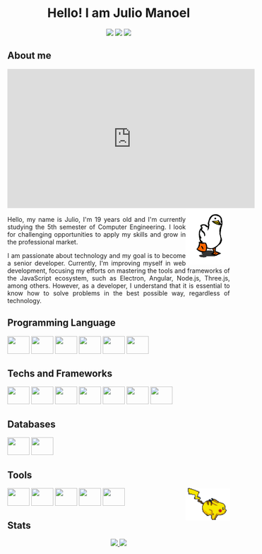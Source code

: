 <h1 align="center">Hello! I am Julio Manoel</h1>
 
<div align="center">
  <!-- <a href="#"><img src="https://img.shields.io/badge/website-000000?style=for-the-badge&logo=About.me&logoColor=white" target="_blank"></a> -->
  <a href="mailto:juliobonow@gmail.com"><img src="https://img.shields.io/badge/Gmail-D14836?style=for-the-badge&logo=gmail&logoColor=white" target="_blank"></a>
  <a href="https://www.linkedin.com/in/julio-manoel/" target="_blank"><img src="https://img.shields.io/badge/-LinkedIn-%230077B5?style=for-the-badge&logo=linkedin&logoColor=white" target="_blank"></a> 
  <a href="https://contate.me/JulioManoel" target="_blank"><img src="https://img.shields.io/badge/WhatsApp-25D366?style=for-the-badge&logo=whatsapp&logoColor=white" target="_blank"></a>
</div>

## About me

<iframe width="560" height="315" src="https://www.youtube.com/embed/sUL4hZ_pZTI?si=ZHtHbduOiMIV0uzv" title="YouTube video player" frameborder="0" allow="accelerometer; autoplay; clipboard-write; encrypted-media; gyroscope; picture-in-picture; web-share" allowfullscreen></iframe>

<img src="./assets/pato.gif" align="right" width="100">

<p align="justify">Hello, my name is Julio, I'm 19 years old and I'm currently studying the 5th semester of Computer Engineering. I look for challenging opportunities to apply my skills and grow in the professional market.</p>

<p align="justify">
I am passionate about technology and my goal is to become a senior developer. Currently, I'm improving myself in web development, focusing my efforts on mastering the tools and frameworks of the JavaScript ecosystem, such as Electron, Angular, Node.js, Three.js, among others. However, as a developer, I understand that it is essential to know how to solve problems in the best possible way, regardless of technology.</p>

## Programming Language
<div>
  <img src="https://cdn.jsdelivr.net/gh/devicons/devicon/icons/javascript/javascript-plain.svg" height="40" width="50"/>
  <img src="https://cdn.jsdelivr.net/gh/devicons/devicon/icons/typescript/typescript-plain.svg" height="40" width="50"/>
  <img src="https://cdn.jsdelivr.net/gh/devicons/devicon/icons/php/php-plain.svg" height="40" width="50"/>
  <img src="https://cdn.jsdelivr.net/gh/devicons/devicon/icons/python/python-original.svg" height="40" width="50"/>
  <img src="https://cdn.jsdelivr.net/gh/devicons/devicon/icons/csharp/csharp-line.svg" height="40" width="50"/>
  <img src="https://cdn.jsdelivr.net/gh/devicons/devicon/icons/c/c-line.svg" height="40" width="50"/>
</div>

## Techs and Frameworks
<div>
  <img src="https://cdn.jsdelivr.net/gh/devicons/devicon/icons/firebase/firebase-plain-wordmark.svg" height="40" width="50"/>
  <img src="https://cdn.jsdelivr.net/gh/devicons/devicon/icons/docker/docker-original-wordmark.svg" height="40" width="50"/>
  <img src="https://cdn.jsdelivr.net/gh/devicons/devicon/icons/nodejs/nodejs-original.svg" height="40" width="50"/>
  <img src="https://cdn.jsdelivr.net/gh/devicons/devicon/icons/angularjs/angularjs-plain.svg" height="40" width="50"/>
  <img src="https://cdn.jsdelivr.net/gh/devicons/devicon/icons/threejs/threejs-original-wordmark.svg" height="40" width="50"/>
  <img src="https://cdn.jsdelivr.net/gh/devicons/devicon/icons/ionic/ionic-original.svg" height="40" width="50"/>
  <img src="https://cdn.jsdelivr.net/gh/devicons/devicon/icons/electron/electron-original.svg" height="40" width="50"/>
</div>

## Databases
<div>
  <img src="https://cdn.jsdelivr.net/gh/devicons/devicon/icons/mongodb/mongodb-original-wordmark.svg" height="40" width="50"/>
  <img src="https://cdn.jsdelivr.net/gh/devicons/devicon/icons/sqlite/sqlite-original.svg" height="40" width="50"/>
</div>

## Tools
<img src="./assets/pikachu.gif" align="right" width="100">
<div>
  <img src="https://cdn.jsdelivr.net/gh/devicons/devicon/icons/vscode/vscode-original.svg" height="40" width="50"/>
  <img src="https://cdn.jsdelivr.net/gh/devicons/devicon/icons/git/git-plain.svg" height="40" width="50"/>
  <img src="https://cdn.jsdelivr.net/gh/devicons/devicon/icons/github/github-original.svg" height="40" width="50"/>
  <img src="https://cdn.jsdelivr.net/gh/devicons/devicon/icons/unity/unity-original.svg" height="40" width="50"/>
  <img src="https://cdn.jsdelivr.net/gh/devicons/devicon/icons/arduino/arduino-original-wordmark.svg" height="40" width="50"/>
</div>

## Stats
<div align="center">
  <a href="https://github.com/JulioManoel">
  <img height="170em" src="https://github-readme-stats.vercel.app/api?username=JulioManoel&show_icons=true&theme=dark&include_all_commits=true&count_private=true"/>
  <img height="170em" src="https://github-readme-stats.vercel.app/api/top-langs/?username=JulioManoel&layout=compact&langs_count=7&theme=dark"/>
</div>
